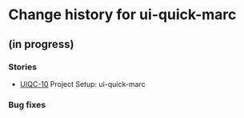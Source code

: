 # Change history for ui-quick-marc

## (in progress)

### Stories
* [UIQC-10](https://issues.folio.org/browse/UIQM-10) Project Setup: ui-quick-marc

### Bug fixes
